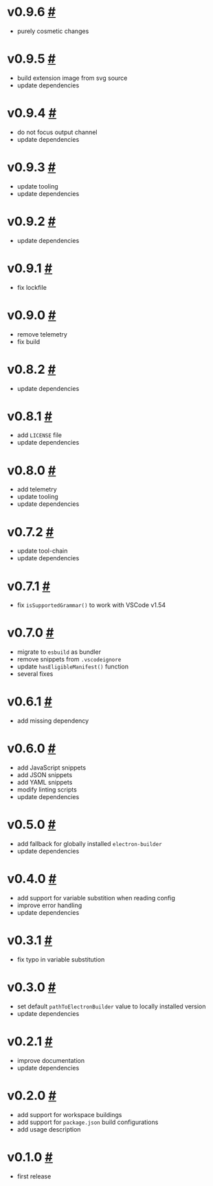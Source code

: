 # v0.9.6 [#](https://github.com/idleberg/vscode-electron-builder/releases/tag/v0.9.6)

- purely cosmetic changes

# v0.9.5 [#](https://github.com/idleberg/vscode-electron-builder/releases/tag/v0.9.5)

- build extension image from svg source
- update dependencies

# v0.9.4 [#](https://github.com/idleberg/vscode-electron-builder/releases/tag/v0.9.4)

- do not focus output channel
- update dependencies

# v0.9.3 [#](https://github.com/idleberg/vscode-electron-builder/releases/tag/v0.9.3)

- update tooling
- update dependencies

# v0.9.2 [#](https://github.com/idleberg/vscode-electron-builder/releases/tag/v0.9.2)

- update dependencies

# v0.9.1 [#](https://github.com/idleberg/vscode-electron-builder/releases/tag/v0.9.1)

- fix lockfile

# v0.9.0 [#](https://github.com/idleberg/vscode-electron-builder/releases/tag/v0.9.0)

- remove telemetry
- fix build

# v0.8.2 [#](https://github.com/idleberg/vscode-electron-builder/releases/tag/v0.8.2)

- update dependencies

# v0.8.1 [#](https://github.com/idleberg/vscode-electron-builder/releases/tag/v0.8.1)

- add `LICENSE` file
- update dependencies

# v0.8.0 [#](https://github.com/idleberg/vscode-electron-builder/releases/tag/v0.8.0)

- add telemetry
- update tooling
- update dependencies

# v0.7.2 [#](https://github.com/idleberg/vscode-electron-builder/releases/tag/v0.7.2)

- update tool-chain
- update dependencies

# v0.7.1 [#](https://github.com/idleberg/vscode-electron-builder/releases/tag/v0.7.1)

- fix `isSupportedGrammar()` to work with VSCode v1.54

# v0.7.0 [#](https://github.com/idleberg/vscode-electron-builder/releases/tag/v0.7.0)

- migrate to `esbuild` as bundler
- remove snippets from `.vscodeignore`
- update `hasEligibleManifest()` function
- several fixes

# v0.6.1 [#](https://github.com/idleberg/vscode-electron-builder/releases/tag/v0.6.1)

- add missing dependency

# v0.6.0 [#](https://github.com/idleberg/vscode-electron-builder/releases/tag/v0.6.0)

- add JavaScript snippets
- add JSON snippets
- add YAML snippets
- modify linting scripts
- update dependencies

# v0.5.0 [#](https://github.com/idleberg/vscode-electron-builder/releases/tag/v0.5.0)

- add fallback for globally installed `electron-builder`
- update dependencies

# v0.4.0 [#](https://github.com/idleberg/vscode-electron-builder/releases/tag/v0.4.0)

- add support for variable substition when reading config
- improve error handling
- update dependencies

# v0.3.1 [#](https://github.com/idleberg/vscode-electron-builder/releases/tag/v0.3.1)

- fix typo in variable substitution

# v0.3.0 [#](https://github.com/idleberg/vscode-electron-builder/releases/tag/v0.3.0)

- set default `pathToElectronBuilder` value to locally installed version
- update dependencies

# v0.2.1 [#](https://github.com/idleberg/vscode-electron-builder/releases/tag/v0.2.1)

- improve documentation
- update dependencies

# v0.2.0 [#](https://github.com/idleberg/vscode-electron-builder/releases/tag/v0.2.0)

- add support for workspace buildings
- add support for `package.json` build configurations
- add usage description

# v0.1.0 [#](https://github.com/idleberg/vscode-electron-builder/releases/tag/v0.1.0)

- first release

